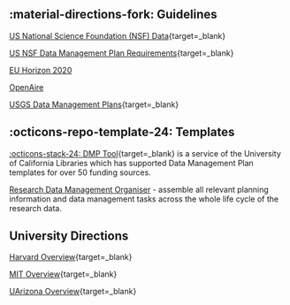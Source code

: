 
## :material-directions-fork: Guidelines

[US National Science Foundation (NSF) Data](https://www.nsf.gov/data/){target=_blank}

[US NSF Data Management Plan Requirements](https://www.nsf.gov/bfa/dias/policy/dmp.jsp){target=_blank}

[EU Horizon 2020](https://ec.europa.eu/research/participants/docs/h2020-funding-guide/cross-cutting-issues/open-access-data-management/data-management_en.htm)

[OpenAire](https://www.openaire.eu/how-to-create-a-data-management-plan)

[USGS Data Management Plans](https://www.usgs.gov/data-management/data-management-plans){target=_blank}

## :octicons-repo-template-24: Templates

[:octicons-stack-24: DMP Tool](https://dmptool.org/){target=_blank} is a service of the University of California Libraries which has supported Data Management Plan templates for over 50 funding sources. 

[Research Data Management Organiser](https://rdmorganiser.github.io/) - assemble all relevant planning information and data management tasks across the whole life cycle of the research data.

## University Directions

[Harvard Overview](https://datamanagement.hms.harvard.edu/plan/data-management-plans){target=_blank}

[MIT Overview](https://libraries.mit.edu/data-management/plan/write/){target=_blank}

[UArizona Overview](https://data.library.arizona.edu/data-management/data-management-plans){target=_blank}
